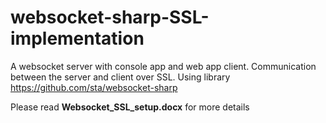 # websocket-sharp-SSL-implementation
A websocket server with console app and web app client. Communication between the server and client over SSL.
Using library https://github.com/sta/websocket-sharp

Please read **Websocket_SSL_setup.docx** for more details

